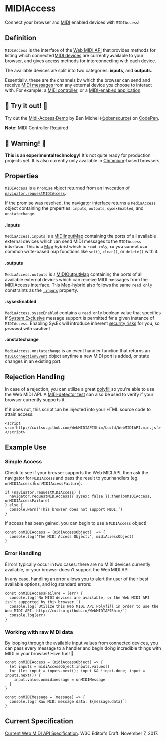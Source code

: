 # MIDIAccess
Connect your browser and [MIDI](https://en.wikipedia.org/wiki/MIDI) enabled devices with `MIDIAccess`!

## Definition
`MIDIAccess` is the interface of the [Web MIDI API](https://webaudio.github.io/web-midi-api/) that provides methods for listing which connected [MIDI devices](https://en.wikipedia.org/wiki/MIDI_controller) are currently available to your browser, and gives access methods for interconnecting with each device. 

The available devices are split into two categories: **inputs**, and **outputs**.

Essentially, these are the channels by which the browser can send and receive [MIDI messages](https://en.wikipedia.org/wiki/MIDI#Messages) from any external device you choose to interact with. For example: a [MIDI controller](https://en.wikipedia.org/wiki/MIDI_controller), or a [MIDI-enabled application](https://en.wikipedia.org/wiki/MIDI#Software).

## 🎉 Try it out! 🎉
<p data-height="461" data-theme-id="0" data-slug-hash="RMgLor" data-default-tab="js,result" data-user="obensource" data-embed-version="2" data-pen-title="Midi-Access-Demo" class="codepen">Try out the <a href="https://codepen.io/obensource/pen/RMgLor/">Midi-Access-Demo</a> by Ben Michel (<a href="https://codepen.io/obensource">@obensource</a>) on <a href="https://codepen.io">CodePen</a>.</p>

**Note:** MIDI Controller Required

## 🚨 Warning! 🚨
**This is an experimental technology!** It's not quite ready for production projects yet. It is also currently only available in [Chromium](https://en.wikipedia.org/wiki/Chromium_(web_browser))-based browsers.

## Properties
`MIDIAccess` is a [`Promise`](https://developer.mozilla.org/en-US/docs/Web/JavaScript/Reference/Global_Objects/Promise)  object returned from an invocation of [`navigator.requestMIDIAccess`](https://webaudio.github.io/web-midi-api/#dom-navigator-requestmidiaccess).

If the promise was resolved, the [navigator interface](https://developer.mozilla.org/en-US/docs/Web/API/Navigator) returns a `MediaAccess` object containing the properties: `inputs`, `outputs`, `sysexEnabled`, and `onstatechange`.
#### .inputs
`MediaAccess.inputs` is a [MIDIInputMap](https://developer.mozilla.org/en-US/docs/Web/API/MIDIInputMap) containing the ports of all available external devices which can send MIDI messages to the `MIDIAccess` interface. This is a [Map](https://developer.mozilla.org/en-US/docs/Web/JavaScript/Reference/Global_Objects/Map)-hybrid which is `read only`, so you cannot use common write-based map functions like `set()`, `clear()`, or `delete()` with it.
#### .outputs
`MediaAccess.outputs` is a [MIDIOutputMap](https://developer.mozilla.org/en-US/docs/Web/API/MIDIOutputMap) containing the ports of all available external devices which can receive MIDI messages from the MIDIAccess interface. This [Map](https://developer.mozilla.org/en-US/docs/Web/JavaScript/Reference/Global_Objects/Map)-hybrid also follows the same `read only` constraints as the [`.inputs`](https://github.com/obensource/web-midi-api-docs/new/master#inputs) property.
#### .sysexEnabled
`MediaAccess.sysexEnabled` contains a `read only` boolean value that specifies if [System Exclusive](https://en.wikipedia.org/wiki/MIDI#System_Exclusive_messages) message support is permitted for a given instance of `MIDIAccess`. Enabling SysEx will introduce inherent [security risks](https://github.com/mozilla/standards-positions/issues/58#issuecomment-369892938) for you, so proceed with caution!
#### .onstatechange
`MediaAccess.onstatechange` is an event handler function that returns an [`MIDIConnectionEvent`](https://webaudio.github.io/web-midi-api/#MIDIConnectionEvent) object anytime a new MIDI port is added, or state changes in an existing port.

## Rejection Handling
In case of a rejection, you can utilize a great [polyfill](https://en.wikipedia.org/wiki/Polyfill_(programming)) so you're able to use the Web MIDI API. A [MIDI-detector test](http://cwilso.github.io/WebMIDIAPIShim/) can also be used to verify if your browser currently supports it.

If it does not, this script can be injected into your HTML source code to attain access:

`<script src='http://cwilso.github.com/WebMIDIAPIShim/build/WebMIDIAPI.min.js'></script>`

## Example Use

### Simple Access
Check to see if your browser supports the Web MIDI API, then ask the navigator for `MIDIAccess` and pass the result to your handlers (eg. `onMIDIAccess` & `onMIDIAccessFailure`).
```
if (navigator.requestMIDIAccess) {
  navigator.requestMIDIAccess({ sysex: false }).then(onMIDIAccess, onMIDIAccessFailure)
} else {
  console.warn(’This browser does not support MIDI.’)
}
```

If access has been gained, you can begin to use a `MIDIAccess` object!
```
const onMIDIAccess = (midiAccessObject)  => {
  console.log(‘The MIDI Access Object:’, midiAccessObject)
}
```

### Error Handling
Errors typically occur in two cases: there are no MIDI devices currently available, or your browser doesn’t support the Web MIDI API.

In any case, handling an error allows you to alert the user of their best available options, and log standard errors:
```
const onMIDIAccessFailure = (err) {
  console.log(`No MIDI devices are available, or the Web MIDI API isn’t supported by this browser.`)
  console.log(`Utilize this Web MIDI API Polyfill in order to use the Web MIDI API: http://cwilso.github.io/WebMIDIAPIShim/`)
  console.log(err)
}
```

### Working with raw MIDI data
By looping through the available input values from connected devices, you can pass every message to a handler and begin doing incredible things with MIDI in your browser! Have fun! 🙌
```
const onMIDIAccess = (midiAccessObject) => {
  let inputs = midiAccessObject.inputs.values()
  for (let input = inputs.next(); input && !input.done; input = inputs.next()) {
    input.value.onmidimessage = onMIDIMessage
  }  
}

const onMIDIMessage = (message) => {
  console.log(`Raw MIDI message data: ${message.data}`)
}
```

## Current Specification
[Current Web MIDI API Specification](https://webaudio.github.io/web-midi-api/). W3C Editor's Draft: November 7, 2017.
